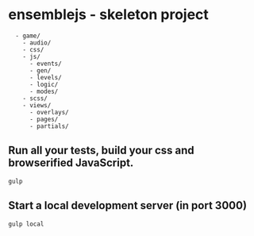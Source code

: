 # ensemblejs - skeleton project

```plain
  - game/
    - audio/
    - css/
    - js/
      - events/
      - gen/
      - levels/
      - logic/
      - modes/
    - scss/
    - views/
      - overlays/
      - pages/
      - partials/
```


## Run all your tests, build your css and browserified JavaScript.
```shell
gulp
```

## Start a local development server (in port 3000)
```shell
gulp local
```
